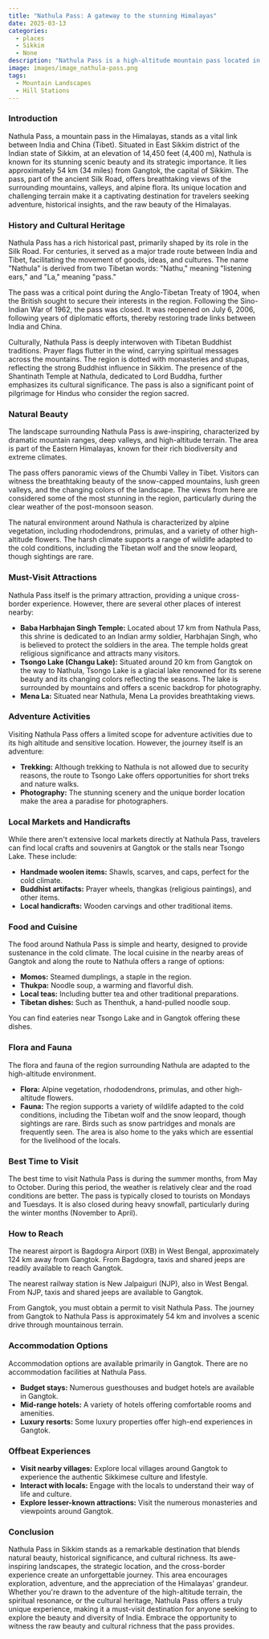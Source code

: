```yaml
---
title: "Nathula Pass: A gateway to the stunning Himalayas"
date: 2025-03-13
categories:
  - places
  - Sikkim
  - None
description: "Nathula Pass is a high-altitude mountain pass located in the East district of Sikkim, India. It lies on the border between India and China and is part of the Great Himalayas. The pass offers breathtaking views of Mount Kanchenjunga, one of the highest peaks in the world. Nathula Pass is not only a strategic point but also a popular destination for trekkers and adventure seekers. The surrounding landscapes are stunning, with snow-capped mountains, alpine meadows, and vibrant local culture making it a must-visit destination for travelers seeking natural beauty and historical significance."
image: images/image_nathula-pass.png
tags: 
  - Mountain Landscapes
  - Hill Stations
---
```



### **Introduction**

Nathula Pass, a mountain pass in the Himalayas, stands as a vital link between India and China (Tibet). Situated in East Sikkim district of the Indian state of Sikkim, at an elevation of 14,450 feet (4,400 m), Nathula is known for its stunning scenic beauty and its strategic importance. It lies approximately 54 km (34 miles) from Gangtok, the capital of Sikkim. The pass, part of the ancient Silk Road, offers breathtaking views of the surrounding mountains, valleys, and alpine flora. Its unique location and challenging terrain make it a captivating destination for travelers seeking adventure, historical insights, and the raw beauty of the Himalayas.

### **History and Cultural Heritage**

Nathula Pass has a rich historical past, primarily shaped by its role in the Silk Road. For centuries, it served as a major trade route between India and Tibet, facilitating the movement of goods, ideas, and cultures. The name "Nathula" is derived from two Tibetan words: "Nathu," meaning "listening ears," and "La," meaning "pass."

The pass was a critical point during the Anglo-Tibetan Treaty of 1904, when the British sought to secure their interests in the region. Following the Sino-Indian War of 1962, the pass was closed. It was reopened on July 6, 2006, following years of diplomatic efforts, thereby restoring trade links between India and China.

Culturally, Nathula Pass is deeply interwoven with Tibetan Buddhist traditions. Prayer flags flutter in the wind, carrying spiritual messages across the mountains. The region is dotted with monasteries and stupas, reflecting the strong Buddhist influence in Sikkim. The presence of the Shantinath Temple at Nathula, dedicated to Lord Buddha, further emphasizes its cultural significance. The pass is also a significant point of pilgrimage for Hindus who consider the region sacred.

### **Natural Beauty**

The landscape surrounding Nathula Pass is awe-inspiring, characterized by dramatic mountain ranges, deep valleys, and high-altitude terrain. The area is part of the Eastern Himalayas, known for their rich biodiversity and extreme climates.



The pass offers panoramic views of the Chumbi Valley in Tibet. Visitors can witness the breathtaking beauty of the snow-capped mountains, lush green valleys, and the changing colors of the landscape. The views from here are considered some of the most stunning in the region, particularly during the clear weather of the post-monsoon season.

The natural environment around Nathula is characterized by alpine vegetation, including rhododendrons, primulas, and a variety of other high-altitude flowers. The harsh climate supports a range of wildlife adapted to the cold conditions, including the Tibetan wolf and the snow leopard, though sightings are rare.

### **Must-Visit Attractions**

Nathula Pass itself is the primary attraction, providing a unique cross-border experience. However, there are several other places of interest nearby:

*   **Baba Harbhajan Singh Temple:** Located about 17 km from Nathula Pass, this shrine is dedicated to an Indian army soldier, Harbhajan Singh, who is believed to protect the soldiers in the area. The temple holds great religious significance and attracts many visitors. 
*   **Tsongo Lake (Changu Lake):** Situated around 20 km from Gangtok on the way to Nathula, Tsongo Lake is a glacial lake renowned for its serene beauty and its changing colors reflecting the seasons. The lake is surrounded by mountains and offers a scenic backdrop for photography.
*   **Mena La:** Situated near Nathula, Mena La provides breathtaking views.

### **Adventure Activities**

Visiting Nathula Pass offers a limited scope for adventure activities due to its high altitude and sensitive location. However, the journey itself is an adventure:

*   **Trekking:** Although trekking to Nathula is not allowed due to security reasons, the route to Tsongo Lake offers opportunities for short treks and nature walks.
*   **Photography:** The stunning scenery and the unique border location make the area a paradise for photographers.

### **Local Markets and Handicrafts**

While there aren't extensive local markets directly at Nathula Pass, travelers can find local crafts and souvenirs at Gangtok or the stalls near Tsongo Lake. These include:

*   **Handmade woolen items:** Shawls, scarves, and caps, perfect for the cold climate.
*   **Buddhist artifacts:** Prayer wheels, thangkas (religious paintings), and other items.
*   **Local handicrafts:** Wooden carvings and other traditional items.

### **Food and Cuisine**

The food around Nathula Pass is simple and hearty, designed to provide sustenance in the cold climate. The local cuisine in the nearby areas of Gangtok and along the route to Nathula offers a range of options:

*   **Momos:** Steamed dumplings, a staple in the region.
*   **Thukpa:** Noodle soup, a warming and flavorful dish.
*   **Local teas:** Including butter tea and other traditional preparations.
*   **Tibetan dishes:** Such as Thenthuk, a hand-pulled noodle soup.

You can find eateries near Tsongo Lake and in Gangtok offering these dishes.

### **Flora and Fauna**

The flora and fauna of the region surrounding Nathula are adapted to the high-altitude environment.



*   **Flora:** Alpine vegetation, rhododendrons, primulas, and other high-altitude flowers.
*   **Fauna:** The region supports a variety of wildlife adapted to the cold conditions, including the Tibetan wolf and the snow leopard, though sightings are rare. Birds such as snow partridges and monals are frequently seen. The area is also home to the yaks which are essential for the livelihood of the locals.

### **Best Time to Visit**

The best time to visit Nathula Pass is during the summer months, from May to October. During this period, the weather is relatively clear and the road conditions are better. The pass is typically closed to tourists on Mondays and Tuesdays. It is also closed during heavy snowfall, particularly during the winter months (November to April).

### **How to Reach**

The nearest airport is Bagdogra Airport (IXB) in West Bengal, approximately 124 km away from Gangtok. From Bagdogra, taxis and shared jeeps are readily available to reach Gangtok.

The nearest railway station is New Jalpaiguri (NJP), also in West Bengal. From NJP, taxis and shared jeeps are available to Gangtok.

From Gangtok, you must obtain a permit to visit Nathula Pass. The journey from Gangtok to Nathula Pass is approximately 54 km and involves a scenic drive through mountainous terrain.

### **Accommodation Options**

Accommodation options are available primarily in Gangtok. There are no accommodation facilities at Nathula Pass.

*   **Budget stays:** Numerous guesthouses and budget hotels are available in Gangtok.
*   **Mid-range hotels:** A variety of hotels offering comfortable rooms and amenities.
*   **Luxury resorts:** Some luxury properties offer high-end experiences in Gangtok.



### **Offbeat Experiences**

*   **Visit nearby villages:** Explore local villages around Gangtok to experience the authentic Sikkimese culture and lifestyle.
*   **Interact with locals:** Engage with the locals to understand their way of life and culture.
*   **Explore lesser-known attractions:** Visit the numerous monasteries and viewpoints around Gangtok.

### **Conclusion**

Nathula Pass in Sikkim stands as a remarkable destination that blends natural beauty, historical significance, and cultural richness. Its awe-inspiring landscapes, the strategic location, and the cross-border experience create an unforgettable journey. This area encourages exploration, adventure, and the appreciation of the Himalayas' grandeur. Whether you're drawn to the adventure of the high-altitude terrain, the spiritual resonance, or the cultural heritage, Nathula Pass offers a truly unique experience, making it a must-visit destination for anyone seeking to explore the beauty and diversity of India. Embrace the opportunity to witness the raw beauty and cultural richness that the pass provides.


